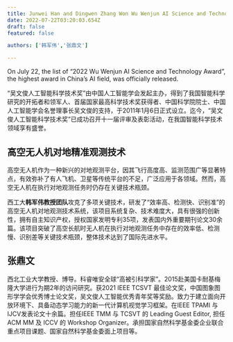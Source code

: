 ```yaml
---
title: Junwei Han and Dingwen Zhang Won Wu Wenjun AI Science and Technology Award, the Highest AI Award in China
date: 2022-07-22T03:20:03.654Z
draft: false
featured: false

authors: ['韩军伟','张鼎文']

---
```


On July 22, the list of “2022 Wu Wenjun AI Science and Technology Award”, the highest award in China’s AI field, was officially released.

<!--more-->

“吴文俊人工智能科学技术奖”由中国人工智能学会发起主办，得到了我国智能科学研究的开拓者和领军人、首届国家最高科学技术奖获得者、中国科学院院士、中国人工智能学会名誉理事长吴文俊的支持，于2011年1月6日正式设立。迄今，“吴文俊人工智能科学技术奖”已成功召开十一届评审及表彰活动，在我国智能科学技术领域享有盛誉。

## 高空无人机对地精准观测技术

高空无人机作为一种新兴的对地观测平台，因其飞行高度高、监测范围广等显著特点，有效弥补了有人飞机、卫星等传统平台的不足，广泛应用于各领域。然而，高空无人机在执行对地观测任务时仍存在关键技术瓶颈。

西工大**韩军伟教授团队**攻克了多项关键技术，研发了“效率高、检测快、识别准”的高空无人机对地观测技术系统，该项目系统复杂、技术难度大，具有很强的创新性，拥有自主知识产权，授权国家发明专利35项，发表国内外重要期刊论文30余篇。该项目突破了高空长航时无人机在执行对地观测任务中存在的效率低、检测慢、识别差等关键技术瓶颈，整体技术达到了国际先进水平。


## 张鼎文

西北工业大学教授、博导。科睿唯安全球“高被引科学家”。2015赴美国卡耐基梅隆大学进行为期2年的访问研究。获2021 IEEE  TCSVT 最佳论文奖，中国图象图形学学会优秀博士论文奖，吴文俊人工智能优秀青年奖等奖励。致力于建立面向开放环境下、具备动态学习能力的新一代计算机视觉学习框架。在IEEE TPAMI 与IJCV发表论文十余篇。担任IEEE TMM 与 TCSVT 的 Leading Guest Editor, 担任 ACM MM 及 ICCV 的 Workshop  Organizer。承担国家自然科学基金委企业联合重点项目课题、国家自然科学基金委面上项目等。